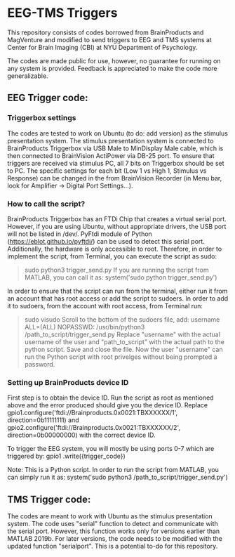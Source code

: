 # EEG-TMS Triggers
This repository consists of codes borrowed from BrainProducts and MagVenture and modified to send triggers to EEG and TMS systems at Center for Brain Imaging (CBI) at NYU Department of Psychology.

The codes are made public for use, however, no guarantee for running on any system is provided. Feedback is appreciated to make the code more generalizable.

## EEG Trigger code:
### Triggerbox settings
The codes are tested to work on Ubuntu (to do: add version) as the stimulus presentation system. The stimulus presentation system is connected to BrainProducts Triggerbox via USB Male to MinDisplay Male cable, which is then connected to BrainVision ActiPower via DB-25 port. To ensure that triggers are received via stimulus PC, all 7 bits on Triggerbox should be set to PC. The specific settings for each bit (Low 1 vs High 1, Stimulus vs Response) can be changed in the from BrainVision Recorder (in Menu bar, look for Amplifier -> Digital Port Settings...).

### How to call the script?
BrainProducts Triggerbox has an FTDi Chip that creates a virtual serial port. However, if you are using Ubuntu, without appropriate drivers, the USB port will not be listed in /dev/. PyFtdi module of Python (https://eblot.github.io/pyftdi/) can be used to detect this serial port. Additionally, the hardware is only accessible to root. Therefore, in order to implement the script, from Terminal, you can execute the script as sudo:
> sudo python3 trigger_send.py
If you are running the script from MATLAB, you can call it as:
> system('sudo python trigger_send.py')

In order to ensure that the script can run from the terminal, either run it from an account that has root access or add the script to sudoers. In order to add it to sudoers, from the account with root access, from Terminal run:
> sudo visudo
Scroll to the bottom of the sudoers file, add:
> username ALL=(ALL) NOPASSWD: /usr/bin/python3 /path_to_script/trigger_send.py
Replace "username" with the actual username of the user and "path_to_script" with the actual path to the python script.
Save and close the file. Now the user "username" can run the Python script with root privelges without being prompted a password.

### Setting up BrainProducts device ID
First step is to obtain the device ID. Run the script as root as mentioned above and the error produced should give you the device ID. Replace
gpio1.configure('ftdi://Brainproducts.0x0021:TBXXXXXX/1', direction=0b11111111)
and
gpio2.configure('ftdi://Brainproducts.0x0021:TBXXXXXX/2', direction=0b00000000)
with the correct device ID.

To trigger the EEG system, you will mostly be using ports 0-7 which are triggered by:
gpio1 .write({trigger_code})

Note: This is a Python script. In order to run the script from MATLAB, you can simply run it as:
system('sudo python3 /path_to_script/trigger_send.py')

## TMS Trigger code:
The codes are meant to work with Ubuntu as the stimulus presentation system. The code uses "serial" function to detect and communicate with the serial port. However, this function works only for versions earlier than MATLAB 2019b. For later versions, the code needs to be modified with the updated function "serialport". This is a potential to-do for this repository.


